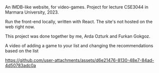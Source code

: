 An IMDB-like website, for video-games. 
Project for lecture CSE3044 in Marmara University, 2023.

Run the front-end locally, written with React. The site's not hosted on the web right now.

This project was done together by me, Arda Ozturk and Furkan Gokgoz.

A video of adding a game to your list and changing the recommendations based on the list

https://github.com/user-attachments/assets/d6e21476-8130-48e7-84ad-4d50783adc0a

